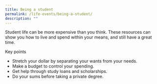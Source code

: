```yaml
---
title: Being a student
permalink: /life-events/being-a-student/
description: ""
---
```

Student life can be more expensive than you think. These resources can show you how to live and spend within your means, and still have a great time.

Key points

*   Stretch your dollar by separating your wants from your needs.
*   Make a budget to control your spending.
*   Get help through study loans and scholarships.
*   Do your sums before taking a private degree.